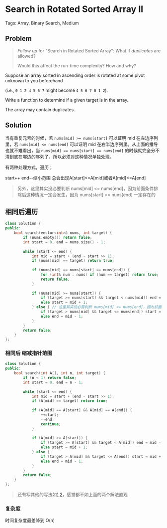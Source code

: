 # Search in Rotated Sorted Array II

Tags: Array, Binary Search, Medium

## Problem

> *Follow up* for "Search in Rotated Sorted Array":
> What if *duplicates* are allowed?
>
> Would this affect the run-time complexity? How and why?

Suppose an array sorted in ascending order is rotated at some pivot unknown to you beforehand.

(i.e., `0 1 2 4 5 6 7` might become `4 5 6 7 0 1 2`).

Write a function to determine if a given target is in the array.

The array may contain duplicates.

## Solution

当有重复元素的时候，若 `nums[mid] >= nums[start]` 可以证明 mid 在左边序列里，若 `nums[mid] <= nums[end]` 可以证明 mid 在右半边序列里。从上面的推导也就不难看出，当 `nums[mid] == nums[start] == nums[end]` 的时候就完全分不清到底在哪边的序列了，所以必须对这种情况单独处理。

有两种处理方式，遍历；

start++  end--缩小范围  总会出现A[start]<=A[mid]或者A[mid]<=A[end]

> 另外，这里其实没必要判断 nums[mid] <= nums[end]，因为前面条件排除后这种情况一定会发生，因为 nums[start] >= nuns[end] 一定存在的

## 相同后遍历

```cpp
class Solution {
public:
    bool search(vector<int>& nums, int target) {
        if (nums.empty()) return false;
        int start = 0, end = nums.size() - 1;
        
        while (start <= end) {
            int mid = start + (end - start >> 1);
            if (nums[mid] == target) return true;
            
            if (nums[mid] == nums[start] == nums[end]) {
                for (int& num : nums) if (num == target) return true;
                return false;
            }
            
            if (nums[mid] >= nums[start]) {
                if (target >= nums[start] && target < nums[mid]) end = mid - 1;
                else start = mid + 1;
            } else { // 这里其实没必要判断 nums[mid] <= nums[end]，因为前面条件排除后这种情况一定会发生，因为 nums[start] >= nuns[end] 一定存在
                if (target > nums[mid] && target <= nums[end]) start = mid + 1;
                else end = mid - 1;
            }
        }
        return false;
    }
};
```

### 相同后 缩减指针范围

```cpp
class Solution {
public:
    bool search(int A[], int n, int target) {
        if (n < 1) return false;
        int start = 0, end = n - 1;
        
        while (start <= end) {
            int mid = start + (end - start >> 1);
            if (A[mid] == target) return true;
            
            if (A[mid] == A[start] && A[mid] == A[end]) {
                ++start;
                --end;
                continue;
            }
            
            if (A[mid] >= A[start]) {
                if (target >= A[start] && target < A[mid]) end = mid - 1;
                else start = mid + 1;
            } else {
                if (target > A[mid] && target <= A[end]) start = mid + 1;
                else end = mid - 1;
            }
        }
        return false;
    }
};
```

> 还有写其他的写法如[1](https://leetcode.com/problems/search-in-rotated-sorted-array-ii/discuss/28194/C++-concise-log(n)-solution) [2](https://algorithm.yuanbin.me/zh-hans/binary_search/search_in_rotated_sorted_array_ii.html)，感觉都不如上面的两个解法直观

### 复杂度

时间复杂度最差降到 O(n)